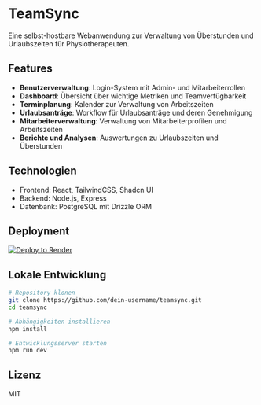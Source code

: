 # TeamSync

Eine selbst-hostbare Webanwendung zur Verwaltung von Überstunden und Urlaubszeiten für Physiotherapeuten.

## Features

- **Benutzerverwaltung**: Login-System mit Admin- und Mitarbeiterrollen
- **Dashboard**: Übersicht über wichtige Metriken und Teamverfügbarkeit
- **Terminplanung**: Kalender zur Verwaltung von Arbeitszeiten
- **Urlaubsanträge**: Workflow für Urlaubsanträge und deren Genehmigung
- **Mitarbeiterverwaltung**: Verwaltung von Mitarbeiterprofilen und Arbeitszeiten
- **Berichte und Analysen**: Auswertungen zu Urlaubszeiten und Überstunden

## Technologien

- Frontend: React, TailwindCSS, Shadcn UI
- Backend: Node.js, Express
- Datenbank: PostgreSQL mit Drizzle ORM

## Deployment

[![Deploy to Render](https://render.com/images/deploy-to-render-button.svg)](https://render.com/deploy)

## Lokale Entwicklung

```bash
# Repository klonen
git clone https://github.com/dein-username/teamsync.git
cd teamsync

# Abhängigkeiten installieren
npm install

# Entwicklungsserver starten
npm run dev
```

## Lizenz

MIT
